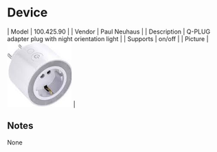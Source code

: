 
# Device

| Model | 100.425.90  |
| Vendor  | Paul Neuhaus  |
| Description | Q-PLUG adapter plug with night orientation light |
| Supports | on/off |
| Picture | ![../images/devices/100.425.90.jpg](../images/devices/100.425.90.jpg) |

## Notes

None
